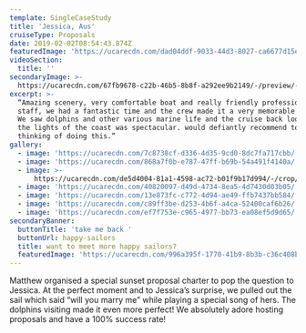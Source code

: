 ```yaml
---
template: SingleCaseStudy
title: 'Jessica, Aus'
cruiseType: Proposals
date: 2019-02-02T08:54:43.874Z
featuredImage: 'https://ucarecdn.com/dad04ddf-9033-44d3-8027-ca6677d15e66/'
videoSection:
  title: ''
secondaryImage: >-
  https://ucarecdn.com/67fb9678-c22b-46b5-8b8f-a292ee9b2149/-/preview/-/enhance/20/
excerpt: >-
  “Amazing scenery, very comfortable boat and really friendly professional
  staff, we had a fantastic time and the crew made it a very memorable occasion.
  We saw dolphins and other various marine life and the cruise back looking at
  the lights of the coast was spectacular. would defiantly recommend to anyone
  thinking of doing this.”
gallery:
  - image: 'https://ucarecdn.com/7c8738cf-d336-4d35-9cd0-8dc7fa717cbb/'
  - image: 'https://ucarecdn.com/868a7f0b-e787-47ff-b69b-54a491f4140a/'
  - image: >-
      https://ucarecdn.com/de5d4004-81a1-4598-ac72-b01f9b17d994/-/crop/1068x1170/0,168/-/preview/
  - image: 'https://ucarecdn.com/40820097-d49d-4734-8ea5-4d7430d03b05/'
  - image: 'https://ucarecdn.com/13e873fc-c772-4d94-ae49-ffb7437bb584/'
  - image: 'https://ucarecdn.com/c89ff3be-d253-4b6f-a4ca-52400caf6b26/'
  - image: 'https://ucarecdn.com/ef7f753e-c965-4977-bb73-ea08ef5d9d65/'
secondaryBanner:
  buttonTitle: 'take me back '
  buttonUrl: happy-sailors
  title: want to meet more happy sailors?
  featuredImage: 'https://ucarecdn.com/996a395f-1770-41b9-8b3b-c36c408b0bba/'
---
```

Matthew organised a special sunset proposal charter to pop the question to Jessica. At the perfect moment and to Jessica’s surprise, we pulled out the sail which said “will you marry me” while playing a special song of hers. The dolphins visiting made it even more perfect! We absolutely adore hosting proposals and have a 100% success rate!
